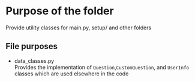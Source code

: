 <h1>Purpose of the folder</h1>
Provide utility classes for main.py, setup/ and other folders

<h2>File purposes</h2>
<ul>
    <li>data_classes.py</li>
    Provides the implementation of <code>Question</code>,<code>CustomQuestion</code>, and <code>UserInfo</code> classes which are used elsewhere in the code
</ul>

